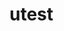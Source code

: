 # utest

<script src="https://utteranc.es/client.js"
        repo="huolongguo10/utest"
        issue-term="url"
        theme="github-light"
        crossorigin="anonymous"
        async>
</script>
